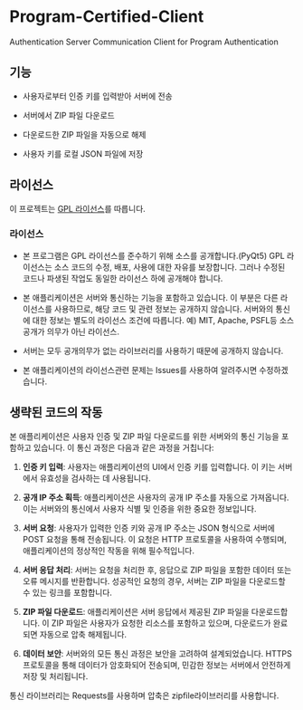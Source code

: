 # Program-Certified-Client
Authentication Server Communication Client for Program Authentication

## 기능
- 사용자로부터 인증 키를 입력받아 서버에 전송
  
- 서버에서 ZIP 파일 다운로드
  
- 다운로드한 ZIP 파일을 자동으로 해제
  
- 사용자 키를 로컬 JSON 파일에 저장

## 라이선스
이 프로젝트는 [GPL 라이선스](https://www.gnu.org/licenses/gpl-3.0.html)를 따릅니다. 

### 라이선스
- 본 프로그램은 GPL 라이선스를 준수하기 위해 소스를 공개합니다.(PyQt5)
  GPL 라이선스는 소스 코드의 수정, 배포, 사용에 대한 자유를 보장합니다. 그러나 수정된 코드나 파생된 작업도 동일한 라이선스 하에 공개해야 합니다.
  
- 본 애플리케이션은 서버와 통신하는 기능을 포함하고 있습니다. 이 부분은 다른 라이선스를 사용하므로, 해당 코드 및 관련 정보는 공개하지 않습니다.
서버와의 통신에 대한 정보는 별도의 라이선스 조건에 따릅니다. 예) MIT, Apache, PSFL등 소스공개가 의무가 아닌 라이선스.

- 서버는 모두 공개의무가 없는 라이브러리를 사용하기 때문에 공개하지 않습니다.

- 본 애플리케이션의 라이선스관련 문제는 Issues를 사용하여 알려주시면 수정하겠습니다.

## 생략된 코드의 작동

본 애플리케이션은 사용자 인증 및 ZIP 파일 다운로드를 위한 서버와의 통신 기능을 포함하고 있습니다. 이 통신 과정은 다음과 같은 과정을 거칩니다:

1. **인증 키 입력**: 사용자는 애플리케이션의 UI에서 인증 키를 입력합니다. 이 키는 서버에서 유효성을 검사하는 데 사용됩니다.

2. **공개 IP 주소 획득**: 애플리케이션은 사용자의 공개 IP 주소를 자동으로 가져옵니다. 이는 서버와의 통신에서 사용자 식별 및 인증을 위한 중요한 정보입니다.

3. **서버 요청**: 사용자가 입력한 인증 키와 공개 IP 주소는 JSON 형식으로 서버에 POST 요청을 통해 전송됩니다. 이 요청은 HTTP 프로토콜을 사용하여 수행되며, 애플리케이션의 정상적인 작동을 위해 필수적입니다.

4. **서버 응답 처리**: 서버는 요청을 처리한 후, 응답으로 ZIP 파일을 포함한 데이터 또는 오류 메시지를 반환합니다. 성공적인 요청의 경우, 서버는 ZIP 파일을 다운로드할 수 있는 링크를 포함합니다.

5. **ZIP 파일 다운로드**: 애플리케이션은 서버 응답에서 제공된 ZIP 파일을 다운로드합니다. 이 ZIP 파일은 사용자가 요청한 리소스를 포함하고 있으며, 다운로드가 완료되면 자동으로 압축 해제됩니다.

6. **데이터 보안**: 서버와의 모든 통신 과정은 보안을 고려하여 설계되었습니다. HTTPS 프로토콜을 통해 데이터가 암호화되어 전송되며, 민감한 정보는 서버에서 안전하게 저장 및 처리됩니다.

통신 라이브러리는 Requests를 사용하며 압축은 zipfile라이브러리를 사용합니다.
